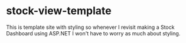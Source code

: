 # stock-view-template
This is template site with styling so whenever I revisit making a Stock Dashboard using ASP.NET I won't have to worry as much about styling.
